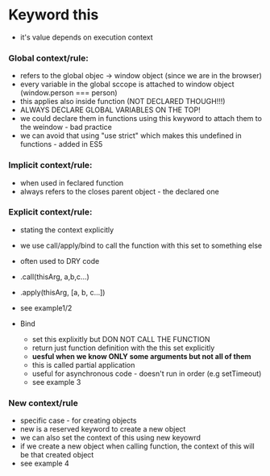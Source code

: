 # Keyword this
- it's value depends on execution context

### Global context/rule:

* refers to the global objec -> window object (since we are in the browser)
* every variable in the global sccope is attached to window object (window.person === person)
* this applies also inside function (NOT DECLARED THOUGH!!!)
* ALWAYS DECLARE GLOBAL VARIABLES ON THE TOP!
* we could declare them in functions using this kwyword to attach them to the weindow - bad practice
* we can avoid that using "use strict" which makes this undefined in functions - added in ES5

### Implicit context/rule:

* when used in feclared function
* always refers to the closes parent object - the declared one

### Explicit context/rule:

* stating the context explicitly
* we use call/apply/bind to call the function with this set to something else
* often used to DRY code 
* .call(thisArg, a,b,c...)
* .apply(thisArg, [a, b, c...])
* see example1/2

* Bind
    - set this explixitly but DON NOT CALL THE FUNCTION
    - return just function definition with the this set explicitly
    - **uesful when we know ONLY some arguments but not all of them**
    - this is called partial application
    - useful for asynchronous code - doesn't run in order (e.g setTimeout)
    - see example 3

### New context/rule

* specific case - for creating objects
* new is a reserved keyword to create a new object
* we can also set the context of this using new keyowrd
* if we create a new object when calling function, 
the context of this will be that created object
* see example 4
